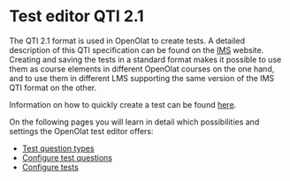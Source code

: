 # Test editor QTI 2.1

The QTI 2.1 format is used in OpenOlat to create tests. A detailed description of this QTI specification can be found on the [IMS](http://www.imsglobal.org/) website. Creating and saving the tests in a standard format makes it possible to use them as course elements in different OpenOlat courses on the one hand, and to use them in different LMS supporting the same version of the IMS QTI format on the other.

Information on how to quickly create a test can be found [here](../../manual_how-to/test_creation_procedure/test_creation_procedure.md).

On the following pages you will learn in detail which possibilities and settings the OpenOlat test editor offers:

* [Test question types](Test_question_types.md)
* [Configure test questions](Configure_test_questions.md)
* [Configure tests](Configure_tests.md)
